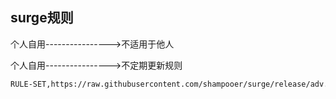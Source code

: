 
## surge规则

个人自用---------------->不适用于他人

个人自用---------------->不定期更新规则



```html
RULE-SET,https://raw.githubusercontent.com/shampooer/surge/release/adv.txt,reject
```

